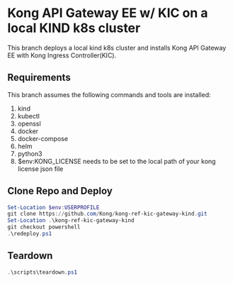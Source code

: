# Kong API Gateway EE w/ KIC on a local KIND k8s cluster
This branch deploys a local kind k8s cluster and installs Kong API Gateway EE with Kong Ingress Controller(KIC).

## Requirements
This branch assumes the following commands and tools are installed:
1. kind
2. kubectl
3. openssl
4. docker
5. docker-compose
6. helm
7. python3
8. $env:KONG_LICENSE needs to be set to the local path of your kong license json file

## Clone Repo and Deploy
```powershell
Set-Location $env:USERPROFILE
git clone https://github.com/Kong/kong-ref-kic-gateway-kind.git
Set-Location .\kong-ref-kic-gateway-kind
git checkout powershell
.\redeploy.ps1
```

## Teardown
```powershell
.\scripts\teardown.ps1
```

